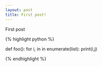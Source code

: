 ```yaml
---
layout: post
title: First post!
---
```


First post

{% highlight python %}

def foo():
  for i, in in enumerate(list):
    print(i,j)

{% endhighlight %}

